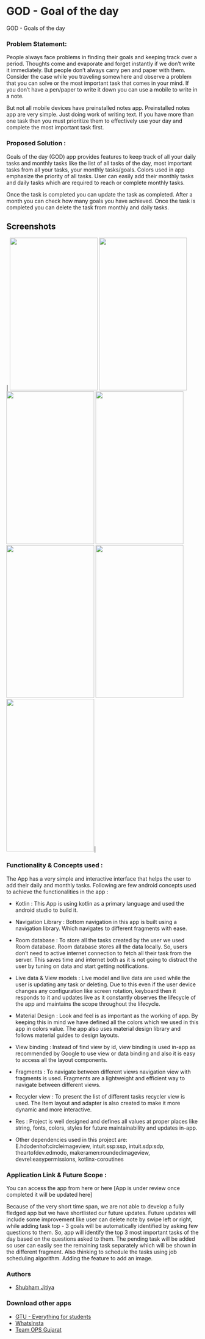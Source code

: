 
# GOD - Goal of the day

GOD - Goals of the day

### Problem Statement: 
People always face problems in finding their goals and keeping track over a period. Thoughts come and evaporate and forget instantly if we don’t write it immediately. But people don’t always carry pen and paper with them. Consider the case while you traveling somewhere and observe a problem that you can solve or the most important task that comes in your mind. If you don’t have a pen/paper to write it down you can use a mobile to write in a note. 

But not all mobile devices have preinstalled notes app. Preinstalled notes app are very simple. Just doing work of writing text. If you have more than one task then you must prioritize them to effectively use your day and complete the most important task first. 

### Proposed Solution : 
Goals of the day (GOD) app provides features to keep track of all your daily tasks and monthly tasks like the list of all tasks of the day, most important tasks from all your tasks, your monthly tasks/goals. Colors used in app emphasize the priority of all tasks. User can easily add their monthly tasks and daily tasks which are required to reach or complete monthly tasks.

Once the task is completed you can update the task as completed. After a month you can check how many goals you have achieved. Once the task is completed you can delete the task from monthly and daily tasks.


## Screenshots


| <img src = "https://github.com/TechTalkerShubh/GOD/blob/3b5cead14c8bbd519f81eeab7ed404356e3d9e8f/GOD%20-%20Assets/13.png" width="230" height="400" /> 
 <img src = "https://github.com/TechTalkerShubh/GOD/blob/3b5cead14c8bbd519f81eeab7ed404356e3d9e8f/GOD%20-%20Assets/14.png" width="230" height="400" /> 
<img src = "https://github.com/TechTalkerShubh/GOD/blob/3b5cead14c8bbd519f81eeab7ed404356e3d9e8f/GOD%20-%20Assets/15.png" width="230" height="400" />
<img src = "https://github.com/TechTalkerShubh/GOD/blob/3b5cead14c8bbd519f81eeab7ed404356e3d9e8f/GOD%20-%20Assets/16.png" width="230" height="400" />
<img src = "https://github.com/TechTalkerShubh/GOD/blob/3b5cead14c8bbd519f81eeab7ed404356e3d9e8f/GOD%20-%20Assets/17.png" width="230" height="400" />
<img src = "https://github.com/TechTalkerShubh/GOD/blob/3b5cead14c8bbd519f81eeab7ed404356e3d9e8f/GOD%20-%20Assets/18.png" width="230" height="400" />
<img src = "https://github.com/TechTalkerShubh/GOD/blob/3b5cead14c8bbd519f81eeab7ed404356e3d9e8f/GOD%20-%20Assets/19.png" width="230" height="400" />|




### Functionality & Concepts used : 
The App has a very simple and interactive interface that helps the user to add their daily and monthly tasks.
Following are few android concepts used to achieve the functionalities in the app :

* Kotlin : This App is using kotlin as a primary language and used the android studio to build it.

* Navigation Library : Bottom navigation in this app is built using a navigation library. Which navigates to different fragments with ease.

* Room database : To store all the tasks created by the user we used Room database. Room database stores all the data locally. So, users don’t need to active internet connection to fetch all their task from the server. This saves time and internet both as it is not going to distract the user by tuning on data and start getting notifications.

* Live data & View models : Live model and live data are used while the user is updating any task or deleting. Due to this even if the user device changes any configuration like screen rotation, keyboard then it responds to it and updates live as it constantly observes the lifecycle of the app and maintains the scope throughout the lifecycle.

* Material Design : Look and feel is as important as the working of app. By keeping this in mind we have defined all the colors which we used in this app in colors value. The app also uses material design library and follows material guides to design layouts.

* View binding : Instead of find view by id, view binding is used in-app as recommended by Google to use view or data binding and also it is easy to access all the layout components. 

* Fragments : To navigate between different views navigation view with fragments is used. Fragments are a lightweight and efficient way to navigate between different views.

* Recycler view : To present the list of different tasks recycler view is used. The Item layout and adapter is also created to make it more dynamic and more interactive.

* Res : Project is well designed and defines all values at proper places like string, fonts, colors, styles for future maintainability and updates in-app.

* Other dependencies used in this project are:
    E.hdodenhof:circleimageview, intuit.ssp:ssp, intuit.sdp:sdp, theartofdev.edmodo, makeramen:roundedimageview, devrel:easypermissions, kotlinx-coroutines

### Application Link & Future Scope : 
You can access the app from here or here [App is under review once completed it will be updated here]

Because of the very short time span, we are not able to develop a fully fledged app but we have shortlisted our future updates.
Future updates will include some improvement like user can delete note by swipe left or right, while adding task top - 3 goals will be automatically identified by asking few questions to them. So, app will identify the top 3 most important tasks of the day based on the questions asked to them. The pending task will be added so user can easily see the remaining task separately which will be shown in the different fragment. Also thinking to schedule the tasks using job scheduling algorithm. Adding the feature to add an image.


### Authors

- [Shubham Jitiya](https://gtu-everything-for-students.netlify.app/)

### Download other apps

- [GTU - Everything for students](https://play.google.com/store/apps/details?id=com.shubhjitiya.gecgandhinagar)
- [WhatsInsta](https://play.google.com/store/apps/details?id=com.shubhjitiya.whatsinstasaver)
- [Team OPS Gujarat](https://play.google.com/store/apps/details?id=com.gujarat.ops.team)






